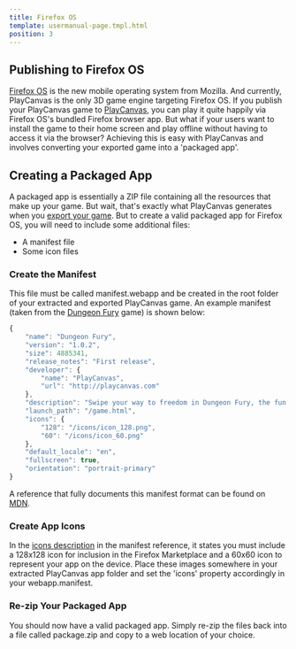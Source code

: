 ```yaml
---
title: Firefox OS
template: usermanual-page.tmpl.html
position: 3
---
```


## Publishing to Firefox OS

[Firefox OS][1] is the new mobile operating system from Mozilla. And currently, PlayCanvas is the only 3D game engine targeting Firefox OS. If you publish your PlayCanvas game to [PlayCanvas][2], you can play it quite happily via Firefox OS's bundled Firefox browser app. But what if your users want to install the game to their home screen and play offline without having to access it via the browser? Achieving this is easy with PlayCanvas and involves converting your exported game into a 'packaged app'.

## Creating a Packaged App

A packaged app is essentially a ZIP file containing all the resources that make up your game. But wait, that's exactly what PlayCanvas generates when you [export your game][3]. But to create a valid packaged app for Firefox OS, you will need to include some additional files:

* A manifest file
* Some icon files

### Create the Manifest

This file must be called manifest.webapp and be created in the root folder of your extracted and exported PlayCanvas game. An example manifest (taken from the [Dungeon Fury][4] game) is shown below:

```javascript
{
    "name": "Dungeon Fury",
    "version": "1.0.2",
    "size": 4885341,
    "release_notes": "First release",
    "developer": {
        "name": "PlayCanvas",
        "url": "http://playcanvas.com"
    },
    "description": "Swipe your way to freedom in Dungeon Fury, the fun new 3D game from PlayCanvas that will test your reflexes to the limit! Knock down doors and counter attacks from brutish Orcs to escape!",
    "launch_path": "/game.html",
    "icons": {
        "128": "/icons/icon_128.png",
        "60": "/icons/icon_60.png"
    },
    "default_locale": "en",
    "fullscreen": true,
    "orientation": "portrait-primary"
}
```

A reference that fully documents this manifest format can be found on [MDN][5].

### Create App Icons

In the [icons description][6] in the manifest reference, it states you must include a 128x128 icon for inclusion in the Firefox Marketplace and a 60x60 icon to represent your app on the device. Place these images somewhere in your extracted PlayCanvas app folder and set the 'icons' property accordingly in your webapp.manifest.

### Re-zip Your Packaged App

You should now have a valid packaged app. Simply re-zip the files back into a file called package.zip and copy to a web location of your choice.

[1]: http://www.mozilla.org/en-US/firefox/os/
[2]: /user-manual/publishing/web/playcanvas-hosting
[3]: /user-manual/publishing/web/self-hosting
[4]: http://dungeonfury.playcanvas.com/
[5]: https://developer.mozilla.org/en-US/Apps/Developing/Manifest
[6]: https://developer.mozilla.org/en-US/Apps/Developing/Manifest#icons


